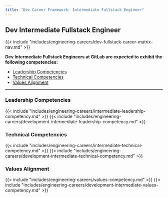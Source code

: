 ```yaml
---
title: "Dev Career Framework: Intermediate Fullstack Engineer"
---
```


## Dev Intermediate Fullstack Engineer

{{< include "includes/engineering-careers/dev-fullstack-career-matrix-nav.md" >}}

**Dev Intermediate Fullstack Engineers at GitLab are expected to exhibit the following competencies:**

- [Leadership Competencies](#leadership-competencies)
- [Technical Competencies](#technical-competencies)
- [Values Alignment](#values-alignment)

---

### Leadership Competencies

{{< include "includes/engineering-careers/intermediate-leadership-competency.md" >}}
{{< include "includes/engineering-careers/development-intermediate-leadership-competency.md" >}}

### Technical Competencies

{{< include "includes/engineering-careers/intermediate-technical-competency.md" >}}
{{< include "includes/engineering-careers/development-intermediate-technical-competency.md" >}}

### Values Alignment

{{< include "includes/engineering-careers/values-competency.md" >}}
{{< include "includes/engineering-careers/development-intermediate-values-competency.md" >}}
